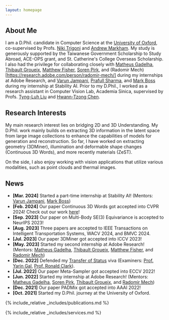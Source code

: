 ```yaml
---
layout: homepage
---
```


## About Me

I am a D.Phil. candidate in Computer Science at the [University of Oxford](https://www.ox.ac.uk), co-supervised by Profs. [Niki Trigoni](https://www.cs.ox.ac.uk/people/niki.trigoni/) and [Andrew Markham](https://www.cs.ox.ac.uk/people/andrew.markham/). My study is generously supported by the Taiwanese Government Scholarship to Study Abroad, ACE-OPS grant, and St. Catherine's College Overseas Scholarship. 
I also had the privilege for collaborating closely with [Matheus Gadelha](http://mgadelha.me/), [Thibault Groueix](https://imagine.enpc.fr/~groueixt/), [Matthew Fisher](https://techmatt.github.io/), [Soren Pirk](https://storage.googleapis.com/pirk.io/index.html), and (Radomir Mech)[https://research.adobe.com/person/radomir-mech/] during my internships at Adobe Research, and [Varun Jampani](https://varunjampani.github.io/), [Prafull Sharma](https://prafullsharma.net/), and [Mark Boss](https://markboss.me/) during my internship at Stability AI. Prior to my D.Phil., I worked as a research assistant in Computer Vision Lab, Academia Sinica, supervised by Profs. [Tyng-Luh Liu](https://www.iis.sinica.edu.tw/pages/liutyng/) and [Hwann-Tzong Chen](https://htchen.github.io). 

## Research Interests

My main research interest lies on bridging 2D and 3D Understanding. My D.Phil. work mainly builds on extracting 3D information in the latent space from large image collections to enhance the capabilities of models for generation and reconstruction. So far, I have worked on extracting geometry (3DMiner), illumination and deformable shape changes (Continuous 3D Words), and more recently materials (ZeST).

On the side, I also enjoy working with vision applications that utilize various modalities, such as point clouds and thermal images.

## News
- **[Mar. 2024]** Started a part-time internship at Stability AI! (Mentors: [Varun Jampani](https://varunjampani.github.io/), [Mark Boss](https://markboss.me/))
- **[Feb. 2024]** Our paper Continuous 3D Words got accepted into CVPR 2024! Check out our work [here](http://ttchengab.github.io/continuous_3d_words/)!
- **[Sep. 2023]** Our paper on Multi-Body SE(3) Equivariance is accepted to NeurIPS 2023!
- **[Aug. 2023]** Three papers are accepted to IEEE Transactions on Intelligent Transportation Systems, WACV 2024, and BMVC 2024.
- **[Jul. 2023]** Our paper 3DMiner got accepted into ICCV 2023!
- **[May. 2023]** Started my second internship at Adobe Research! (Mentors: [Matheus Gadelha](http://mgadelha.me), [Thibault Groueix](https://imagine.enpc.fr/~groueixt/), [Matthew Fisher](https://techmatt.github.io), and [Radomir Mech](https://research.adobe.com/person/radomir-mech/))
- **[Dec. 2022]** Defended my [Transfer of Status](https://www.ox.ac.uk/students/academic/guidance/graduate/research/status/DPhil) viva (Examiners: [Prof. Yarin Gal](https://www.cs.ox.ac.uk/people/yarin.gal/website/), [Prof. Ronald Clark](https://www.ron-clark.com)).
- **[Jul. 2022]** Our paper Meta-Sampler got accepted into ECCV 2022!
- **[Jun. 2022]** Started my internship at Adobe Research! (Mentors: [Matheus Gadelha](http://mgadelha.me), [Soren Pirk](https://storage.googleapis.com/pirk.io/index.html), [Thibault Groueix](https://imagine.enpc.fr/~groueixt/), and [Radomir Mech](https://research.adobe.com/person/radomir-mech/))
- **[Dec. 2021]** Our paper PADMix got accepted into AAAI 2022!
- **[Oct. 2021]** Started my D.Phil. journey at the University of Oxford.

{% include_relative _includes/publications.md %}

{% include_relative _includes/services.md %}
